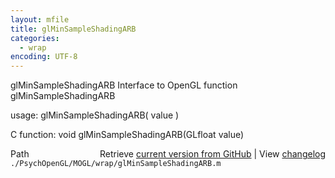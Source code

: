 ```yaml
---
layout: mfile
title: glMinSampleShadingARB
categories:
  - wrap
encoding: UTF-8
---
```


glMinSampleShadingARB  Interface to OpenGL function glMinSampleShadingARB

usage:  glMinSampleShadingARB( value )

C function:  void glMinSampleShadingARB(GLfloat value)


<div class="code_header" style="text-align:right;">
  <span style="float:left;">Path&nbsp;&nbsp;</span> <span class="counter">Retrieve <a href=
  "https://raw.github.com/Psychtoolbox-3/Psychtoolbox-3/beta/./PsychOpenGL/MOGL/wrap/glMinSampleShadingARB.m">current version from GitHub</a> | View <a href=
  "https://github.com/Psychtoolbox-3/Psychtoolbox-3/commits/beta/./PsychOpenGL/MOGL/wrap/glMinSampleShadingARB.m">changelog</a></span>
</div>
<div class="code">
  <code>./PsychOpenGL/MOGL/wrap/glMinSampleShadingARB.m</code>
</div>
